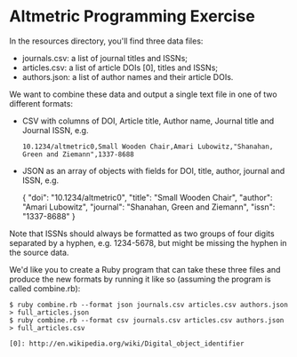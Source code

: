 # Altmetric Programming Exercise

In the resources directory, you'll find three data files:

* journals.csv: a list of journal titles and ISSNs;
* articles.csv: a list of article DOIs [0], titles and ISSNs;
* authors.json: a list of author names and their article DOIs.

We want to combine these data and output a single text file in one of two
different formats:

* CSV with columns of DOI, Article title, Author name, Journal title and
  Journal ISSN, e.g.

      10.1234/altmetric0,Small Wooden Chair,Amari Lubowitz,"Shanahan, Green and Ziemann",1337-8688

* JSON as an array of objects with fields for DOI, title, author, journal and
  ISSN, e.g.

    {
        "doi": "10.1234/altmetric0",
        "title": "Small Wooden Chair",
        "author": "Amari Lubowitz",
        "journal": "Shanahan, Green and Ziemann",
        "issn": "1337-8688"
    }

Note that ISSNs should always be formatted as two groups of four digits
separated by a hyphen, e.g. 1234-5678, but might be missing the hyphen in the
source data.

We'd like you to create a Ruby program that can take these three files and
produce the new formats by running it like so (assuming the program is called
combine.rb):

    $ ruby combine.rb --format json journals.csv articles.csv authors.json > full_articles.json
    $ ruby combine.rb --format csv journals.csv articles.csv authors.json > full_articles.csv

    [0]: http://en.wikipedia.org/wiki/Digital_object_identifier
